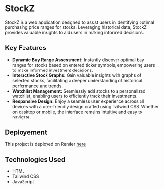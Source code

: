 # StockZ
StockZ is a web application designed to assist users in identifying optimal purchasing price ranges for stocks. Leveraging historical data, StockZ provides valuable insights to aid users in making informed decisions.

## Key Features

- **Dynamic Buy Range Assessment:** Instantly discover optimal buy ranges for stocks based on entered ticker symbols, empowering users to make informed investment decisions.
- **Interactive Stock Graphs:** Gain valuable insights with graphs of selected stocks, facilitating a deeper understanding of historical performance and trends.
- **Watchlist Management:** Seamlessly add stocks to a personalized watchlist, enabling users to efficiently track their investments.
- **Responsive Design:** Enjoy a seamless user experience across all devices with a user-friendly design crafted using Tailwind CSS. Whether on desktop or mobile, the interface remains intuitive and easy to navigate.

## Deployement
This project is deployed on Render [here](https://stock-z.com/)

## Technologies Used
- HTML
- Tailwind CSS
- JavaScript


